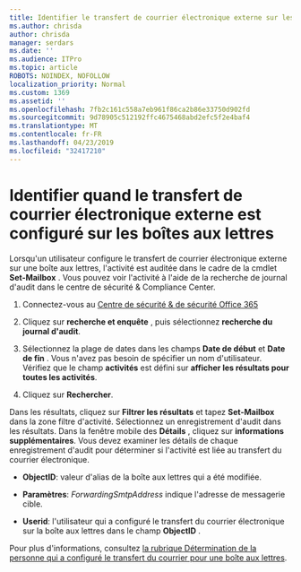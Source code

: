```yaml
---
title: Identifier le transfert de courrier électronique externe sur les boîtes aux lettres dans les journaux d'audit
ms.author: chrisda
author: chrisda
manager: serdars
ms.date: ''
ms.audience: ITPro
ms.topic: article
ROBOTS: NOINDEX, NOFOLLOW
localization_priority: Normal
ms.custom: 1369
ms.assetid: ''
ms.openlocfilehash: 7fb2c161c558a7eb961f86ca2b86e33750d902fd
ms.sourcegitcommit: 9d78905c512192ffc4675468abd2efc5f2e4baf4
ms.translationtype: MT
ms.contentlocale: fr-FR
ms.lasthandoff: 04/23/2019
ms.locfileid: "32417210"
---
```

# <a name="identify-when-external-email-forwarding-is-configured-on-mailboxes"></a>Identifier quand le transfert de courrier électronique externe est configuré sur les boîtes aux lettres

Lorsqu'un utilisateur configure le transfert de courrier électronique externe sur une boîte aux lettres, l'activité est auditée dans le cadre de la cmdlet **Set-Mailbox** . Vous pouvez voir l'activité à l'aide de la recherche de journal d'audit dans le centre de sécurité & Compliance Center.

1. Connectez-vous au [Centre de sécurité & de sécurité Office 365](https://protection.office.com/)

2. Cliquez sur **recherche et enquête** , puis sélectionnez **recherche du journal d'audit**.

3. Sélectionnez la plage de dates dans les champs **Date de début** et **Date de fin** . Vous n'avez pas besoin de spécifier un nom d'utilisateur. Vérifiez que le champ **activités** est défini sur **afficher les résultats pour toutes les activités**.

4. Cliquez sur **Rechercher**.

Dans les résultats, cliquez sur **Filtrer les résultats** et tapez **Set-Mailbox** dans la zone filtre d'activité. Sélectionnez un enregistrement d'audit dans les résultats. Dans la fenêtre mobile des **Détails** , cliquez sur **informations supplémentaires**. Vous devez examiner les détails de chaque enregistrement d'audit pour déterminer si l'activité est liée au transfert du courrier électronique.

- **ObjectID**: valeur d'alias de la boîte aux lettres qui a été modifiée.

- **Paramètres**: _ForwardingSmtpAddress_ indique l'adresse de messagerie cible.

- **Userid**: l'utilisateur qui a configuré le transfert du courrier électronique sur la boîte aux lettres dans le champ **ObjectID** .

Pour plus d'informations, consultez [la rubrique Détermination de la personne qui a configuré le transfert du courrier pour une boîte aux lettres](https://docs.microsoft.com/office365/securitycompliance/auditing-troubleshooting-scenarios#determining-who-set-up-email-forwarding-for-a-mailbox).
